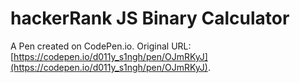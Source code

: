 # hackerRank JS Binary Calculator

A Pen created on CodePen.io. Original URL: [https://codepen.io/d011y_s1ngh/pen/OJmRKyJ](https://codepen.io/d011y_s1ngh/pen/OJmRKyJ).


